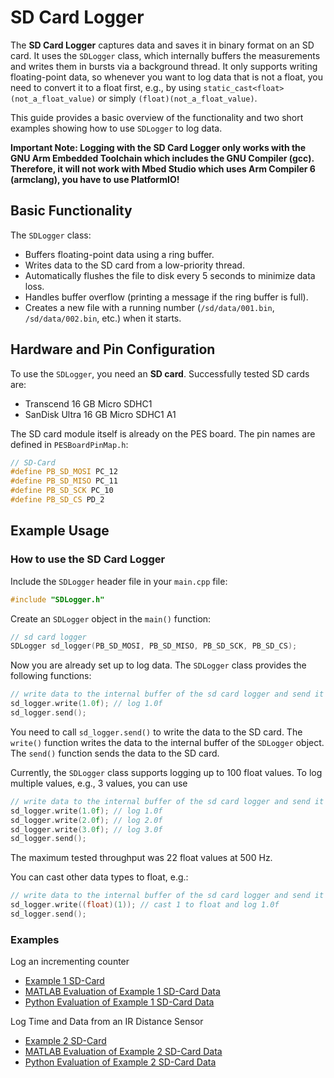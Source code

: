 # SD Card Logger

The **SD Card Logger** captures data and saves it in binary format on an SD card. It uses the `SDLogger` class, which internally buffers the measurements and writes them in bursts via a background thread. It only supports writing floating-point data, so whenever you want to log data that is not a float, you need to convert it to a float first, e.g., by using `static_cast<float>(not_a_float_value)` or simply `(float)(not_a_float_value)`.

This guide provides a basic overview of the functionality and two short examples showing how to use `SDLogger` to log data.

**Important Note: Logging with the SD Card Logger only works with the GNU Arm Embedded Toolchain which includes the GNU Compiler (gcc). Therefore, it will not work with Mbed Studio which uses Arm Compiler 6 (armclang), you have to use PlatformIO!**

## Basic Functionality

The `SDLogger` class:
- Buffers floating-point data using a ring buffer.
- Writes data to the SD card from a low-priority thread.
- Automatically flushes the file to disk every 5 seconds to minimize data loss.
- Handles buffer overflow (printing a message if the ring buffer is full).
- Creates a new file with a running number (`/sd/data/001.bin`, `/sd/data/002.bin`, etc.) when it starts.

## Hardware and Pin Configuration

To use the `SDLogger`, you need an **SD card**. Successfully tested SD cards are:

- Transcend 16 GB Micro SDHC1
- SanDisk Ultra 16 GB Micro SDHC1 A1

The SD card module itself is already on the PES board. The pin names are defined in `PESBoardPinMap.h`:

```cpp
// SD-Card
#define PB_SD_MOSI PC_12
#define PB_SD_MISO PC_11
#define PB_SD_SCK PC_10
#define PB_SD_CS PD_2
```

## Example Usage

### How to use the SD Card Logger

Include the `SDLogger` header file in your `main.cpp` file:

```cpp
#include "SDLogger.h"
```

Create an `SDLogger` object in the `main()` function:

```cpp
// sd card logger
SDLogger sd_logger(PB_SD_MOSI, PB_SD_MISO, PB_SD_SCK, PB_SD_CS);
```

Now you are already set up to log data. The `SDLogger` class provides the following functions:

```cpp
// write data to the internal buffer of the sd card logger and send it to the sd card
sd_logger.write(1.0f); // log 1.0f
sd_logger.send();
```

You need to call `sd_logger.send()` to write the data to the SD card. The `write()` function writes the data to the internal buffer of the `SDLogger` object. The `send()` function sends the data to the SD card.

Currently, the `SDLogger` class supports logging up to 100 float values. To log multiple values, e.g., 3 values, you can use

```cpp
// write data to the internal buffer of the sd card logger and send it to the sd card
sd_logger.write(1.0f); // log 1.0f
sd_logger.write(2.0f); // log 2.0f
sd_logger.write(3.0f); // log 3.0f
sd_logger.send();
````

The maximum tested throughput was 22 float values at 500 Hz.

You can cast other data types to float, e.g.:

```cpp
// write data to the internal buffer of the sd card logger and send it to the sd card
sd_logger.write((float)(1)); // cast 1 to float and log 1.0f
sd_logger.send();
```

### Examples 

Log an incrementing counter

- [Example 1 SD-Card](../solutions/main_sd_card_logger.cpp)
- [MATLAB Evaluation of Example 1 SD-Card Data](../solutions/matlab/sd_card_eval.m)
- [Python Evaluation of Example 1 SD-Card Data](../solutions/python/sd_card_eval.py)

Log Time and Data from an IR Distance Sensor

- [Example 2 SD-Card](../solutions/main_sd_card_logger_with_time.cpp)
- [MATLAB Evaluation of Example 2 SD-Card Data](../solutions/matlab/sd_card_with_time_eval.m)
- [Python Evaluation of Example 2 SD-Card Data](../solutions/python/sd_card_with_time_eval.py)
